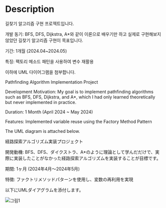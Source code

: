 # Description

길찾기 알고리즘 구현 프로젝트입니다.

개발 동기: BFS, DFS, Dijkstra, A*와 같이 이론으로 배우기만 하고 실제로 구현해보지 않았던 길찾기 알고리즘 구현이 목표입니다.

기간: 1개월 (2024.04~2024.05)

특징: 팩토리 메소드 패턴을 사용하여 변수 재활용


이하에 UML 다이어그램을 첨부합니다.

Pathfinding Algorithm Implementation Project

Development Motivation:
My goal is to implement pathfinding algorithms such as BFS, DFS, Dijkstra, and A*, which I had only learned theoretically but never implemented in practice.

Duration: 1 Month (April 2024 ~ May 2024)

Features: Implemented variable reuse using the Factory Method Pattern


The UML diagram is attached below.

経路探索アルゴリズム実装プロジェクト

開発動機:
BFS、DFS、ダイクストラ、A*のように理論として学んだだけで、実際に実装したことがなかった経路探索アルゴリズムを実装することが目標です。

期間: 1ヶ月 (2024年4月～2024年5月)

特徴: ファクトリメソッドパターンを使用し、変数の再利用を実現


以下にUMLダイアグラムを添付します。

![그림1](https://github.com/user-attachments/assets/9ded940b-65b6-455e-a60d-6cc3ef96c83b)
